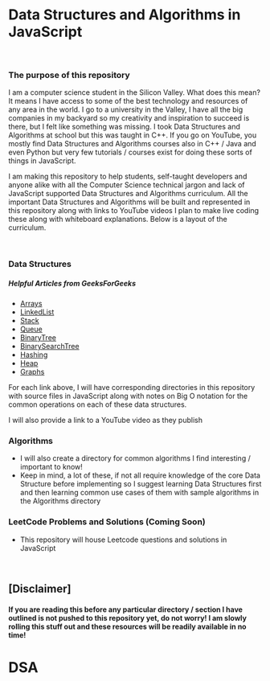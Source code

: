 # Data Structures and Algorithms in JavaScript

<br>

### The purpose of this repository

I am a computer science student in the Silicon Valley. What does this mean? It means I have access to some of the best technology and resources of any area in the world. I go to a university in the Valley, I have all the big companies in my backyard so my creativity and inspiration to succeed is there, but I felt like something was missing. I took Data Structures and Algorithms at school but this was taught in C++. If you go on YouTube, you mostly find Data Structures and Algorithms courses also in C++ / Java and even Python but very few tutorials / courses exist for doing these sorts of things in JavaScript.

I am making this repository to help students, self-taught developers and anyone alike with all the Computer Science technical jargon and lack of JavaScript supported Data Structures and Algorithms curriculum. All the important Data Structures and Algorithms will be built and represented in this repository along with links to YouTube videos I plan to make live coding these along with whiteboard explanations. Below is a layout of the curriculum.

<br>

### Data Structures

##### Helpful Articles from GeeksForGeeks

- [Arrays](https://www.geeksforgeeks.org/array-data-structure/)
- [LinkedList](https://www.geeksforgeeks.org/data-structures/linked-list/)
- [Stack](https://www.geeksforgeeks.org/stack-data-structure/)
- [Queue](https://www.geeksforgeeks.org/queue-data-structure/)
- [BinaryTree](https://www.geeksforgeeks.org/binary-tree-data-structure/)
- [BinarySearchTree](https://www.geeksforgeeks.org/binary-search-tree-data-structure/)
- [Hashing](https://www.geeksforgeeks.org/hashing-data-structure/)
- [Heap](https://www.geeksforgeeks.org/heap-data-structure/)
- [Graphs](https://www.geeksforgeeks.org/graph-data-structure-and-algorithms/)

For each link above, I will have corresponding directories in this repository with source files in JavaScript along with notes on Big O notation for the common operations on each of these data structures.

I will also provide a link to a YouTube video as they publish

### Algorithms

- I will also create a directory for common algorithms I find interesting / important to know!
- Keep in mind, a lot of these, if not all require knowledge of the core Data Structure before implementing so I suggest learning Data Structures first and then learning common use cases of them with sample algorithms in the Algorithms directory

### LeetCode Problems and Solutions (Coming Soon)

- This repository will house Leetcode questions and solutions in JavaScript

<br>

## [Disclaimer]

#### If you are reading this before any particular directory / section I have outlined is not pushed to this repository yet, do not worry! I am slowly rolling this stuff out and these resources will be readily available in no time!
# DSA

